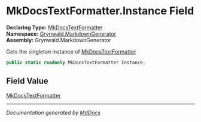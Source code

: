 ﻿<!--  
  <auto-generated>   
    The contents of this file were generated by a tool.  
    Changes to this file may be list if the file is regenerated  
  </auto-generated>   
-->

# MkDocsTextFormatter.Instance Field

**Declaring Type:** [MkDocsTextFormatter](../index.md)  
**Namespace:** [Grynwald.MarkdownGenerator](../../index.md)  
**Assembly:** Grynwald.MarkdownGenerator

Gets the singleton instance of [MkDocsTextFormatter](../index.md)

```csharp
public static readonly MkDocsTextFormatter Instance;
```

## Field Value

[MkDocsTextFormatter](../index.md)

___

*Documentation generated by [MdDocs](https://github.com/ap0llo/mddocs)*
